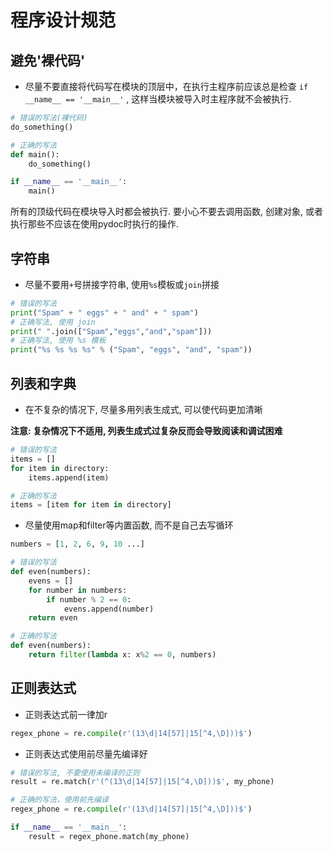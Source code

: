 # 程序设计规范

## 避免'裸代码'

* 尽量不要直接将代码写在模块的顶层中，在执行主程序前应该总是检查 ``if __name__ == '__main__'`` , 这样当模块被导入时主程序就不会被执行.

```python
# 错误的写法(裸代码)
do_something()

# 正确的写法
def main():
    do_something()

if __name__ == '__main__':
    main()
```

所有的顶级代码在模块导入时都会被执行. 要小心不要去调用函数, 创建对象, 或者执行那些不应该在使用pydoc时执行的操作.

## 字符串

* 尽量不要用```+```号拼接字符串, 使用```%s```模板或```join```拼接

```Python
# 错误的写法
print("Spam" + " eggs" + " and" + " spam")
# 正确写法, 使用 join
print(" ".join(["Spam","eggs","and","spam"]))          
# 正确写法, 使用 %s 模板
print("%s %s %s %s" % ("Spam", "eggs", "and", "spam"))
```
## 列表和字典

* 在不复杂的情况下, 尽量多用列表生成式, 可以使代码更加清晰  

**注意: 复杂情况下不适用, 列表生成式过复杂反而会导致阅读和调试困难**

```Python
# 错误的写法
items = []
for item in directory:
    items.append(item)

# 正确的写法
items = [item for item in directory]
```

* 尽量使用map和filter等内置函数, 而不是自己去写循环

```Python
numbers = [1, 2, 6, 9, 10 ...]

# 错误的写法
def even(numbers):
    evens = []
    for number in numbers:
        if number % 2 == 0:
            evens.append(number)
    return even

# 正确的写法
def even(numbers):
    return filter(lambda x: x%2 == 0, numbers)

```

## 正则表达式

* 正则表达式前一律加r

```Python
regex_phone = re.compile(r'(13\d|14[57]|15[^4,\D]))$')
```

* 正则表达式使用前尽量先编译好

```Python
# 错误的写法, 不要使用未编译的正则
result = re.match(r'(^(13\d|14[57]|15[^4,\D]))$', my_phone)

# 正确的写法，使用前先编译
regex_phone = re.compile(r'(13\d|14[57]|15[^4,\D]))$')

if __name__ == '__main__':
    result = regex_phone.match(my_phone)
```
